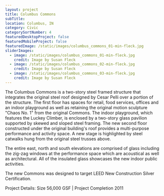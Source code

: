 ```yaml
---
layout: project
title: Columbus Commons
subTitle:
location: Columbus, IN
category: Civic
categorySortNumber: 4
featuredDesktopProject: false
featuredMobileProject: false
featuredImage: /static/images/columbus_commons_01-min-fleck.jpg
sliderImages:
  - image: /static/images/columbus_commons_01-min-fleck.jpg
    credit: Image by Susan Fleck
  - image: /static/images/columbus_commons_02-min-fleck.jpg
    credit: Image by Susan Fleck
  - image: /static/images/columbus_commons_03-min-fleck.jpg
    credit: Image by Susan Fleck
---
```

The Columbus Commons is a two-story steel framed structure that integrates the original steel roof designed by Cesar Pelli over a portion of the structure. The first floor has spaces for retail, food services, offices and an indoor playground as well as retaining the original motion sculpture \"Chaos No. 1\" from the original Commons. The indoor playground, which features the Luckey Climber, is enclosed by a two-story glass pavilion supported by skewed and sloped steel framing. The new second floor constructed under the original building\'s roof provides a multi-purpose performance and activity space. A new stage is highlighted by steel catwalks hung from the original steel trusses above.

The entire east, north and south elevations are comprised of glass including the zig-zag windows at the performance space which are acoustical as well as architectural. All of the insulated glass showcases the new indoor public activities. 

The new Commons was designed to target LEED New Construction Silver Certification. 

Project Details: Size 56,000 GSF | Project Completion 2011































